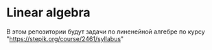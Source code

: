 # Linear algebra
В этом репозитории будут задачи по линенейной алгебре по курсу "https://stepik.org/course/2461/syllabus"
